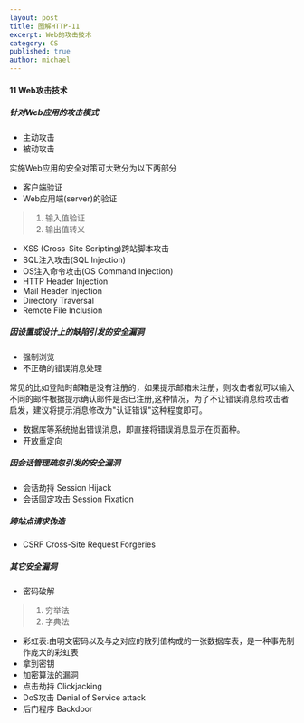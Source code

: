 ```yaml
---
layout: post
title: 图解HTTP-11
excerpt: Web的攻击技术
category: CS
published: true
author: michael
---
```


#### 11 Web攻击技术

##### 针对Web应用的攻击模式

- 主动攻击
- 被动攻击

实施Web应用的安全对策可大致分为以下两部分

- 客户端验证
- Web应用端(server)的验证

> 1. 输入值验证
> 2. 输出值转义

- XSS (Cross-Site Scripting)跨站脚本攻击
- SQL注入攻击(SQL Injection)
- OS注入命令攻击(OS Command Injection)
- HTTP Header Injection
- Mail Header Injection
- Directory Traversal
- Remote File Inclusion

##### 因设置或设计上的缺陷引发的安全漏洞

- 强制浏览
- 不正确的错误消息处理

常见的比如登陆时邮箱是没有注册的，如果提示邮箱未注册，则攻击者就可以输入不同的邮件根据提示确认邮件是否已注册,这种情况，为了不让错误消息给攻击者启发，建议将提示消息修改为"认证错误"这种程度即可。

- 数据库等系统抛出错误消息，即直接将错误消息显示在页面种。
- 开放重定向

##### 因会话管理疏忽引发的安全漏洞

- 会话劫持 Session Hijack
- 会话固定攻击 Session Fixation

##### 跨站点请求伪造

- CSRF Cross-Site Request Forgeries

##### 其它安全漏洞

- 密码破解

>1. 穷举法
>2. 字典法

- 彩虹表:由明文密码以及与之对应的散列值构成的一张数据库表，是一种事先制作庞大的彩虹表
- 拿到密钥
- 加密算法的漏洞
- 点击劫持 Clickjacking
- DoS攻击 Denial of Service attack
- 后门程序 Backdoor
